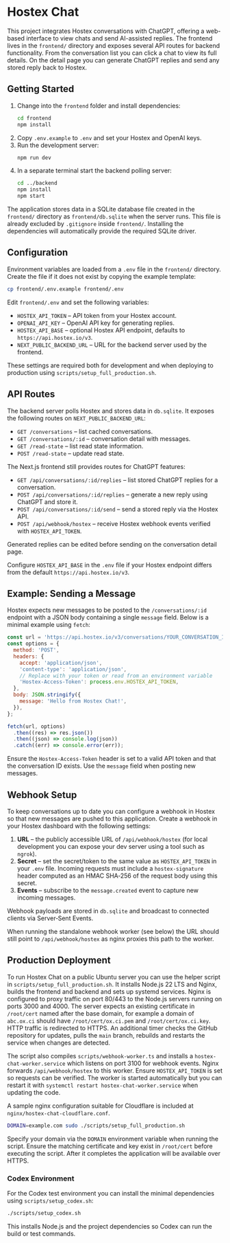 # Hostex Chat

This project integrates Hostex conversations with ChatGPT, offering a web-based interface to view chats and send AI-assisted replies. The frontend lives in the `frontend/` directory and exposes several API routes for backend functionality. From the conversation list you can click a chat to view its full details. On the detail page you can generate ChatGPT replies and send any stored reply back to Hostex.

## Getting Started

1. Change into the `frontend` folder and install dependencies:
   ```bash
   cd frontend
   npm install
   ```
2. Copy `.env.example` to `.env` and set your Hostex and OpenAI keys.
3. Run the development server:
   ```bash
   npm run dev
   ```
4. In a separate terminal start the backend polling server:
   ```bash
   cd ../backend
   npm install
   npm start
   ```

The application stores data in a SQLite database file created in the
`frontend/` directory as `frontend/db.sqlite` when the server runs. This file is
already excluded by `.gitignore` inside `frontend/`. Installing the
dependencies will automatically provide the required SQLite driver.

## Configuration

Environment variables are loaded from a `.env` file in the `frontend/`
directory. Create the file if it does not exist by copying the example
template:

```bash
cp frontend/.env.example frontend/.env
```

Edit `frontend/.env` and set the following variables:

- `HOSTEX_API_TOKEN` – API token from your Hostex account.
- `OPENAI_API_KEY` – OpenAI API key for generating replies.
- `HOSTEX_API_BASE` – optional Hostex API endpoint, defaults to
  `https://api.hostex.io/v3`.
- `NEXT_PUBLIC_BACKEND_URL` – URL for the backend server used by the frontend.

These settings are required both for development and when deploying to
production using `scripts/setup_full_production.sh`.

## API Routes

The backend server polls Hostex and stores data in `db.sqlite`. It exposes the following routes on `NEXT_PUBLIC_BACKEND_URL`:

- `GET /conversations` – list cached conversations.
- `GET /conversations/:id` – conversation detail with messages.
- `GET /read-state` – list read state information.
- `POST /read-state` – update read state.

The Next.js frontend still provides routes for ChatGPT features:
- `GET /api/conversations/:id/replies` – list stored ChatGPT replies for a conversation.
- `POST /api/conversations/:id/replies` – generate a new reply using ChatGPT and store it.
- `POST /api/conversations/:id/send` – send a stored reply via the Hostex API.
- `POST /api/webhook/hostex` – receive Hostex webhook events verified with `HOSTEX_API_TOKEN`.

Generated replies can be edited before sending on the conversation detail page.

Configure `HOSTEX_API_BASE` in the `.env` file if your Hostex endpoint differs from the default `https://api.hostex.io/v3`.

## Example: Sending a Message

Hostex expects new messages to be posted to the `/conversations/:id` endpoint
with a JSON body containing a single `message` field. Below is a minimal
example using `fetch`:

```javascript
const url = 'https://api.hostex.io/v3/conversations/YOUR_CONVERSATION_ID';
const options = {
  method: 'POST',
  headers: {
    accept: 'application/json',
    'content-type': 'application/json',
    // Replace with your token or read from an environment variable
    'Hostex-Access-Token': process.env.HOSTEX_API_TOKEN,
  },
  body: JSON.stringify({
    message: 'Hello from Hostex Chat!',
  }),
};

fetch(url, options)
  .then((res) => res.json())
  .then((json) => console.log(json))
  .catch((err) => console.error(err));
```

Ensure the `Hostex-Access-Token` header is set to a valid API token and that the
conversation ID exists. Use the `message` field when posting new messages.

## Webhook Setup

To keep conversations up to date you can configure a webhook in Hostex so that
new messages are pushed to this application. Create a webhook in your Hostex
dashboard with the following settings:

1. **URL** – the publicly accessible URL of `/api/webhook/hostex` (for local
   development you can expose your dev server using a tool such as `ngrok`).
2. **Secret** – set the secret/token to the same value as `HOSTEX_API_TOKEN` in
   your `.env` file. Incoming requests must include a `hostex-signature` header
   computed as an HMAC SHA‑256 of the request body using this secret.
3. **Events** – subscribe to the `message.created` event to capture new incoming
   messages.

Webhook payloads are stored in `db.sqlite` and broadcast to connected clients via
Server‑Sent Events.

When running the standalone webhook worker (see below) the URL should still
point to `/api/webhook/hostex` as nginx proxies this path to the worker.

## Production Deployment

To run Hostex Chat on a public Ubuntu server you can use the helper script in
`scripts/setup_full_production.sh`. It installs Node.js 22 LTS and Nginx, builds the
frontend and backend and sets up systemd services. Nginx is configured to proxy traffic
on port 80/443 to the Node.js servers running on ports 3000 and 4000. The server expects an
existing certificate in `/root/cert` named after the base domain, for example a
domain of `abc.ox.ci` should have `/root/cert/ox.ci.pem` and
`/root/cert/ox.ci.key`. HTTP traffic is redirected to HTTPS. An additional timer
checks the GitHub repository for updates, pulls the `main` branch, rebuilds and
restarts the service when changes are detected.

The script also compiles `scripts/webhook-worker.ts` and installs a
`hostex-chat-worker.service` which listens on port 3100 for webhook events. Nginx
forwards `/api/webhook/hostex` to this worker. Ensure `HOSTEX_API_TOKEN` is set
so requests can be verified. The worker is started automatically but you can
restart it with `systemctl restart hostex-chat-worker.service` when updating the
code.

A sample nginx configuration suitable for Cloudflare is included at
`nginx/hostex-chat-cloudflare.conf`.

```bash
DOMAIN=example.com sudo ./scripts/setup_full_production.sh
```

Specify your domain via the `DOMAIN` environment variable when running the
script. Ensure the matching certificate and key exist in `/root/cert` before
executing the script. After it completes the application will be available over
HTTPS.

### Codex Environment

For the Codex test environment you can install the minimal dependencies using
`scripts/setup_codex.sh`:

```bash
./scripts/setup_codex.sh
```

This installs Node.js and the project dependencies so Codex can run the build or
test commands.
